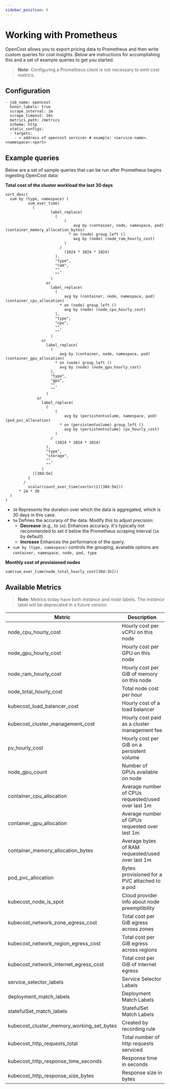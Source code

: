 ```yaml
---
sidebar_position: 6
---
```

# Working with Prometheus

OpenCost allows you to export pricing data to Prometheus and then write custom queries for cost insights. Below are instructions for accomplishing this and a set of example queries to get you started.

> **Note**: Configuring a Prometheus client is not necessary to emit cost metrics.

## Configuration

```
- job_name: opencost
  honor_labels: true
  scrape_interval: 1m
  scrape_timeout: 10s
  metrics_path: /metrics
  scheme: http
  static_configs:
  - targets:
    - < address of opencost service> # example: <service-name>.<namespace>:<port>
```

## Example queries


Below are a set of sample queries that can be run after Prometheus begins ingesting OpenCost data:

__Total cost of the cluster workload the last 30 days__

```
sort_desc(
  sum by (type, namespace) (
          sum_over_time(
            (
                    label_replace(
                      (
                          (
                              avg by (container, node, namespace, pod) (container_memory_allocation_bytes)
                            * on (node) group_left ()
                              avg by (node) (node_ram_hourly_cost)
                          )
                        /
                          (1024 * 1024 * 1024)
                      ),
                      "type",
                      "ram",
                      "",
                      ""
                    )
                  or
                    label_replace(
                      (
                          avg by (container, node, namespace, pod) (container_cpu_allocation)
                        * on (node) group_left ()
                          avg by (node) (node_cpu_hourly_cost)
                      ),
                      "type",
                      "cpu",
                      "",
                      ""
                    )
                or
                  label_replace(
                    (
                        avg by (container, node, namespace, pod) (container_gpu_allocation)
                      * on (node) group_left ()
                        avg by (node) (node_gpu_hourly_cost)
                    ),
                    "type",
                    "gpu",
                    "",
                    ""
                  )
              or
                label_replace(
                  (
                      (
                          avg by (persistentvolume, namespace, pod) (pod_pvc_allocation)
                        * on (persistentvolume) group_left ()
                          avg by (persistentvolume) (pv_hourly_cost)
                      )
                    /
                      (1024 * 1024 * 1024)
                  ),
                  "type",
                  "storage",
                  "",
                  ""
                )
            )[30d:5m]
          )
        /
          scalar(count_over_time(vector(1)[30d:5m]))
      * 24 * 30
  )
)
```

- `30` Represents the duration over which the data is aggregated, which is 30 days in this case.
- `5m` Defines the accuracy of the data. Modify this to adjust precision:
  - **Decrease** (e.g., to `1m`): Enhances accuracy. It's typically not recommended to set it below the Prometheus scraping interval (`1m` by default)
  - **Increase** Enhances the performance of the query.
- `sum by (type, namespace)`  controls the grouping, available options are `container, namespace, node, pod, type`




__Monthly cost of provisioned nodes__

```
sum(sum_over_time(node_total_hourly_cost[30d:1h]))
```


## Available Metrics

> **Note**: Metrics today have both *instance* and *node* labels. The *instance* label will be deprecated in a future version.

| **Metric** | **Description** |
|---|---|
| node_cpu_hourly_cost | Hourly cost per vCPU on this node |
| node_gpu_hourly_cost | Hourly cost per GPU on this node |
| node_ram_hourly_cost | Hourly cost per GiB of memory on this node |
| node_total_hourly_cost | Total node cost per hour |
| kubecost_load_balancer_cost | Hourly cost of a load balancer |
| kubecost_cluster_management_cost | Hourly cost paid as a cluster management fee |
| pv_hourly_cost | Hourly cost per GiB on a persistent volume |
| node_gpu_count | Number of GPUs available on node |
| container_cpu_allocation | Average number of CPUs requested/used over last 1m |
| container_gpu_allocation | Average number of GPUs requested over last 1m |
| container_memory_allocation_bytes | Average bytes of RAM requested/used over last 1m |
| pod_pvc_allocation | Bytes provisioned for a PVC attached to a pod |
| kubecost_node_is_spot | Cloud provider info about node preemptibility |
| kubecost_network_zone_egress_cost | Total cost per GiB egress across zones |
| kubecost_network_region_egress_cost | Total cost per GiB egress across regions |
| kubecost_network_internet_egress_cost | Total cost per GiB of internet egress |
| service_selector_labels | Service Selector Labels |
| deployment_match_labels | Deployment Match Labels |
| statefulSet_match_labels | StatefulSet Match Labels |
| kubecost_cluster_memory_working_set_bytes | Created by recording rule |
| kubecost_http_requests_total | Total number of http requests serviced |
| kubecost_http_response_time_seconds | Response time in seconds |
| kubecost_http_response_size_bytes | Response size in bytes |
